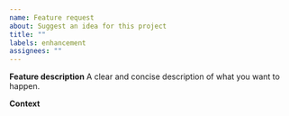 ```yaml
---
name: Feature request
about: Suggest an idea for this project
title: ""
labels: enhancement
assignees: ""
---
```


**Feature description**
A clear and concise description of what you want to happen.

**Context**
